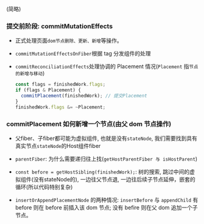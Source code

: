 (简略)

### 提交前阶段: commitMutationEffects

- 正式处理页面`dom节点删除、更新、新增`等操作。

- `commitMutationEffectsOnFiber`根据 tag 分发组件的处理

- `commitReconciliationEffects`处理协调的 Placement 情况(`Placement` 指`节点的新增与移动`)
  ```javascript
  const flags = finishedWork.flags;
  if (flags & Placement) {
    commitPlacement(finishedWork); // 提交Placement
  }
  finishedWork.flags &= ~Placement;
  ```

### commitPlacement 如何新增一个节点(由父 dom 节点操作)

- 父fiber、子fiber都可能为虚拟组件, 也就是没有`stateNode`, 我们需要找到具有真实节点`stateNode`的Host组件fiber

- `parentFiber`: 为什么需要递归往上找(`getHostParentFiber 与 isHostParent`)

- `const before = getHostSibling(finishedWork);`:
  树的搜索, 跳过中间的虚拟组件(没有stateNode的), 一边往父节点退, 一边往后续子节点延伸，嵌套的循环(所以代码特别复杂)

- `insertOrAppendPlacementNode` 的两种情况: `insertBefore` 与 `appendChild`
  有 before 则在 before 前插入该 dom 节点;
  没有 befire 则在父 dom 追加一个子节点。
